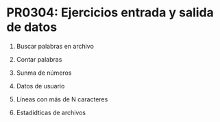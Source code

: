 # PR0304: Ejercicios entrada y salida de datos

1. Buscar palabras en archivo

2. Contar palabras

3. Sunma de números

4. Datos de usuario

5. Líneas con más de N caracteres

6. Estadídticas de archivos
